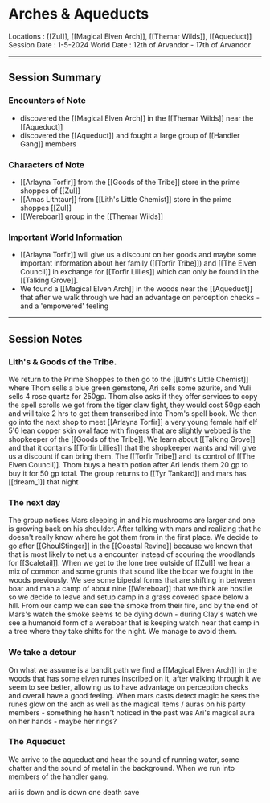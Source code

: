 # Arches & Aqueducts  
Locations : [[Zul]], [[Magical Elven Arch]], [[Themar Wilds]], [[Aqueduct]]
Session Date : 1-5-2024
World Date : 12th of Arvandor - 17th of Arvandor

-------
## Session Summary
### Encounters of Note
- discovered the [[Magical Elven Arch]] in the [[Themar Wilds]] near the [[Aqueduct]]
- discovered the [[Aqueduct]] and fought a large group of [[Handler Gang]] members
### Characters of Note
- [[Arlayna Torfir]] from the [[Goods of the Tribe]] store in the prime shoppes of [[Zul]]
- [[Amas Lithtaur]] from [[Lith's Little Chemist]] store in the prime shoppes [[Zul]]
- [[Wereboar]] group in the [[Themar Wilds]]
### Important World Information 
- [[Arlayna Torfir]] will give us a discount on her goods and maybe some important information about her family ([[Torfir Tribe]]) and [[The Elven Council]] in exchange for [[Torfir Lillies]] which can only be found in the [[Talking Grove]].
- We found a [[Magical Elven Arch]] in the woods near the [[Aqueduct]] that after we walk through we had an advantage on perception checks - and a 'empowered' feeling

----
## Session Notes
### Lith's & Goods of the Tribe.
We return to the Prime Shoppes to then go to the [[Lith's Little Chemist]] where Thom sells a blue green gemstone, Ari sells some azurite, and Yuli sells 4 rose quartz for 250gp. Thom also asks if they offer services to copy the spell scrolls we got from the tiger claw fight, they would cost 50gp each and will take 2 hrs to get them transcribed into Thom's spell book.
We then go into the next shop to meet [[Arlayna Torfir]] a very young female half elf 5'6 lean copper skin oval face with fingers that are slightly webbed is the shopkeeper of the [[Goods of the Tribe]]. We learn about [[Talking Grove]] and that it contains [[Torfir Lillies]] that the shopkeeper wants and will give us a discount if can bring them. The [[Torfir Tribe]] and its control of [[The Elven Council]].
Thom buys a health potion after Ari lends them 20 gp to buy it for 50 gp total.
The group returns to [[Tyr Tankard]] and mars has [[dream_1]] that night
### The next day
The group notices Mars sleeping in and his mushrooms are larger and one is growing back on his shoulder. After talking with mars and realizing that he doesn't really know where he got them from in the first place. We decide to go after [[GhoulStinger]] in the [[Coastal Revine]] because we known that that is most likely to net us a encounter instead of scouring the woodlands for [[Scaletail]]. When we get to the lone tree outside of [[Zul]] we hear a mix of common and some grunts that sound like the boar we fought in the woods previously. We see some bipedal forms that are shifting in between boar and man a camp of about nine [[Wereboar]] that we think are hostile so we decide to leave and setup camp in a grass covered space below a hill. From our camp we can see the smoke from their fire, and by the end of Mars's watch the smoke seems to be dying down -  during Clay's watch we see a humanoid form of a wereboar that is keeping watch near that camp in a tree where they take shifts for the night. We manage to avoid them. 
### We take a detour 
On what we assume is a bandit path we find a [[Magical Elven Arch]] in the woods that has some elven runes inscribed on it, after walking through it we seem to see better, allowing us to have advantage on perception checks and overall have a good feeling. When mars casts detect magic he sees the runes glow on the arch as well as the magical items / auras on his party members - something he hasn't noticed in the past was Ari's magical aura on her hands - maybe her rings?
### The Aqueduct
We arrive to the aqueduct and hear the sound of running water, some chatter and the sound of metal in the background. When we run into members of the handler gang.

ari is down and is down one death save